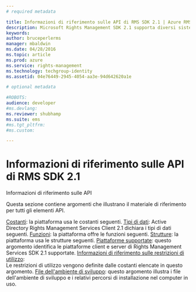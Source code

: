 ```yaml
---
# required metadata

title: Informazioni di riferimento sulle API di RMS SDK 2.1 | Azure RMS
description: Microsoft Rights Management SDK 2.1 supporta diversi sistemi operativi: Android, iOS, OS X, Linux, Windows Phone e Windows Store.
keywords:
author: bruceperlerms
manager: mbaldwin
ms.date: 04/28/2016
ms.topic: article
ms.prod: azure
ms.service: rights-management
ms.technology: techgroup-identity
ms.assetid: 04e76449-2945-4054-aa3e-94d642620a1e

# optional metadata

#ROBOTS:
audience: developer
#ms.devlang:
ms.reviewer: shubhamp
ms.suite: ems
#ms.tgt_pltfrm:
#ms.custom:

---
```


# Informazioni di riferimento sulle API di RMS SDK 2.1 

Informazioni di riferimento sulle API

Questa sezione contiene argomenti che illustrano il materiale di riferimento per tutti gli elementi API.

[Costanti](/rights-management/sdk/2.1/api/win/constants): la piattaforma usa le costanti seguenti.
[Tipi di dati](/rights-management/sdk/2.1/api/win/data%20types): Active Directory Rights Management Services Client 2.1 dichiara i tipi di dati seguenti.
[Funzioni](/rights-management/sdk/2.1/api/win/functions): la piattaforma offre le funzioni seguenti.
[Strutture](/rights-management/sdk/2.1/api/win/structures): la piattaforma usa le strutture seguenti.
[Piattaforme supportate](./supported-platforms.md): questo argomento identifica le piattaforme client e server di Rights Management Services SDK 2.1 supportate.
[Informazioni di riferimento sulle restrizioni di utilizzo](./usage-restriction-reference.md):  
Le restrizioni di utilizzo vengono definite dalle costanti elencate in questo argomento.
[File dell'ambiente di sviluppo](./sdk-elements.md): questo argomento illustra i file dell'ambiente di sviluppo e i relativi percorsi di installazione nel computer in uso.


<!--HONumber=Apr16_HO3-->


